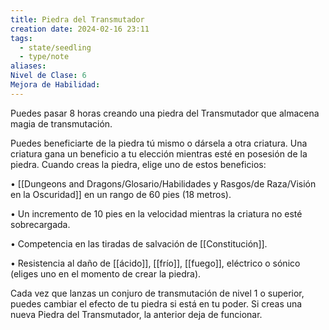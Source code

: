```yaml
---
title: Piedra del Transmutador
creation date: 2024-02-16 23:11
tags:
  - state/seedling
  - type/note
aliases: 
Nivel de Clase: 6
Mejora de Habilidad:
---
```

Puedes pasar 8 horas creando una piedra del Transmutador que almacena magia de transmutación.

Puedes beneficiarte de la piedra tú mismo o dársela a otra criatura. Una criatura gana un beneficio a tu elección mientras esté en posesión de la piedra. Cuando creas la piedra, elige uno de estos beneficios:

• [[Dungeons and Dragons/Glosario/Habilidades y Rasgos/de Raza/Visión en la Oscuridad]] en un rango de 60 pies (18 metros).

• Un incremento de 10 pies en la velocidad mientras la criatura no esté sobrecargada.

• Competencia en las tiradas de salvación de [[Constitución]].

• Resistencia al daño de [[ácido]], [[frío]], [[fuego]], eléctrico o sónico (eliges uno en el momento de crear la
piedra).

Cada vez que lanzas un conjuro de transmutación de nivel 1 o superior, puedes cambiar el efecto de tu piedra si está en tu poder. Si creas una nueva Piedra del Transmutador, la anterior deja de funcionar.

